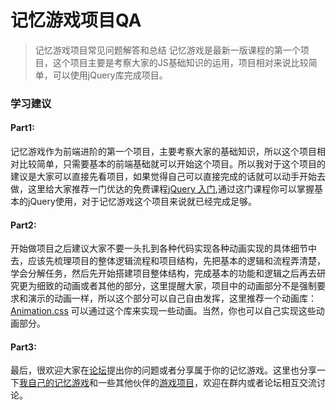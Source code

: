 # 记忆游戏项目QA
> 记忆游戏项目常见问题解答和总结
> 记忆游戏是最新一版课程的第一个项目，这个项目主要是考察大家的JS基础知识的运用，项目相对来说比较简单，可以使用jQuery库完成项目。

### 学习建议
#### Part1:
记忆游戏作为前端进阶的第一个项目，主要考察大家的基础知识，所以这个项目相对比较简单，只需要基本的前端基础就可以开始这个项目。所以我对于这个项目的建议是大家可以直接先看项目，如果觉得自己可以直接完成的话就可以动手开始去做，这里给大家推荐一门优达的免费课程[jQuery 入门](https://www.udacity.com/course/intro-to-jquery--ud245),通过这门课程你可以掌握基本的jQuery使用，对于记忆游戏这个项目来说就已经完成足够。

#### Part2:
开始做项目之后建议大家不要一头扎到各种代码实现各种动画实现的具体细节中去，应该先梳理项目的整体逻辑流程和项目结构，先把基本的逻辑和流程弄清楚，学会分解任务，然后先开始搭建项目整体结构，完成基本的功能和逻辑之后再去研究更为细致的动画或者其他的部分，这里提醒大家，项目中的动画部分不是强制要求和演示的动画一样，所以这个部分可以自己自由发挥，这里推荐一个动画库： [Animation.css](https://daneden.github.io/animate.css/) 可以通过这个库来实现一些动画。当然，你也可以自己实现这些动画部分。

#### Part3:
最后，很欢迎大家在[论坛](http://discussions.youdaxue.com/)提出你的问题或者分享属于你的记忆游戏。这里也分享一下[我自己的记忆游戏](https://xiankai-wan.github.io/Memory-game/)和一些其他伙伴的[游戏项目](https://github.com/sarah-maris/memory-game)，欢迎在群内或者论坛相互交流讨论。




